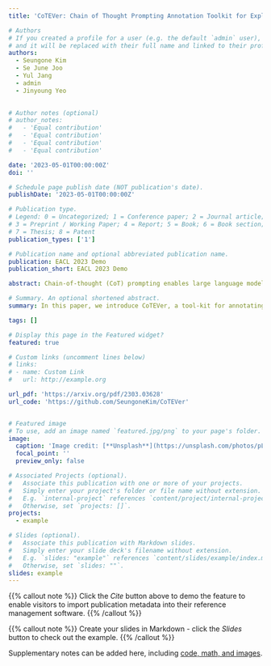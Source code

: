 ```yaml
---
title: 'CoTEVer: Chain of Thought Prompting Annotation Toolkit for Explanation Verification'

# Authors
# If you created a profile for a user (e.g. the default `admin` user), write the username (folder name) here
# and it will be replaced with their full name and linked to their profile.
authors:
  - Seungone Kim
  - Se June Joo
  - Yul Jang
  - admin
  - Jinyoung Yeo
 

# Author notes (optional)
# author_notes:
#   - 'Equal contribution'
#   - 'Equal contribution'
#   - 'Equal contribution'
#   - 'Equal contribution'

date: '2023-05-01T00:00:00Z'
doi: ''

# Schedule page publish date (NOT publication's date).
publishDate: '2023-05-01T00:00:00Z'

# Publication type.
# Legend: 0 = Uncategorized; 1 = Conference paper; 2 = Journal article;
# 3 = Preprint / Working Paper; 4 = Report; 5 = Book; 6 = Book section;
# 7 = Thesis; 8 = Patent
publication_types: ['1']

# Publication name and optional abbreviated publication name.
publication: EACL 2023 Demo
publication_short: EACL 2023 Demo

abstract: Chain-of-thought (CoT) prompting enables large language models (LLMs) to solve complex reasoning tasks by generating an explanation before the final prediction. Despite it’s promising ability, a critical downside of CoT prompting is that the performance is greatly affected by the factuality of the generated explanation. To improve the correctness of the explanations, fine-tuning language models with explanation data is needed. However, there exists only a few datasets that can be used for such approaches, and no data collection tool for building them. Thus, we introduce CoTEVer, a tool-kit for annotating the factual correctness of generated explanations and collecting revision data of wrong explanations. Furthermore, we suggest several use cases where the data collected with CoTEVer can be utilized for enhancing the faithfulness of explanations. Our toolkit is publicly available at https://github.com/SeungoneKim/CoTEVer.

# Summary. An optional shortened abstract.
summary: In this paper, we introduce CoTEVer, a tool-kit for annotating the factual correctness of generated explanations and collecting revision data of wrong explanations. 

tags: []

# Display this page in the Featured widget?
featured: true

# Custom links (uncomment lines below)
# links:
# - name: Custom Link
#   url: http://example.org

url_pdf: 'https://arxiv.org/pdf/2303.03628'
url_code: 'https://github.com/SeungoneKim/CoTEVer'


# Featured image
# To use, add an image named `featured.jpg/png` to your page's folder.
image:
  caption: 'Image credit: [**Unsplash**](https://unsplash.com/photos/pLCdAaMFLTE)'
  focal_point: ''
  preview_only: false

# Associated Projects (optional).
#   Associate this publication with one or more of your projects.
#   Simply enter your project's folder or file name without extension.
#   E.g. `internal-project` references `content/project/internal-project/index.md`.
#   Otherwise, set `projects: []`.
projects:
  - example

# Slides (optional).
#   Associate this publication with Markdown slides.
#   Simply enter your slide deck's filename without extension.
#   E.g. `slides: "example"` references `content/slides/example/index.md`.
#   Otherwise, set `slides: ""`.
slides: example
---
```


{{% callout note %}}
Click the _Cite_ button above to demo the feature to enable visitors to import publication metadata into their reference management software.
{{% /callout %}}

{{% callout note %}}
Create your slides in Markdown - click the _Slides_ button to check out the example.
{{% /callout %}}

Supplementary notes can be added here, including [code, math, and images](https://wowchemy.com/docs/writing-markdown-latex/).
